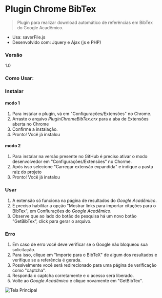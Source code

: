 Plugin  Chrome BibTex
=========================

>Plugin para realizar download automático de referências em BibTex do Google Acadêmico.

* Usa: saverFile.js 
* Desenvolvido com: Jquery e Ajax (js e PHP)

### Versão
1.0
### Como Usar:

### Instalar

#### modo 1

1. Para instalar o plugin, vá em "Configurações/Extensões" no Chrome.
2. Arraste o arquivo *PluginChromeBibTex.crx* para a aba de Extensões aberta no Chrome
3. Confirme a instalação.
4. Pronto! Você já instalou

#### modo 2

1. Para instalar na versão presente no GitHub é preciso ativar o modo desenvolvedor em "Configurações/Extensões" no Chorme.
2. Após isso selecione "Carregar extensão expandida" e indique a pasta raiz do projeto
3. Pronto! Você já instalou

###  Usar

1. A extensão só funciona na página de resultados do *Google Acadêmico*.
2. É preciso habilitar a opção "Mostrar links para importar citações para o BibTex", em Confiurações do *Google Acadêmico*.
3. Observe que ao lado do botão de pesquisa há um novo botão "GetBibTex", click para gerar o arquivo.

###  Erro

1. Em caso de erro você deve verificar se o Google não bloqueou sua solicitação.
2. Para isso, clique em "Importe para o BibTeX" de algum dos resultados e verifique se a referência é gerada.
3. Possivelmente você será redirecionado para uma página de verificação como "captcha".
4. Responda o captcha corretamente e o acesso será liberado.
5. Volte ao *Google Acadêmico* e clique novamente em "GetBibTex".


![Tela Principal](https://github.com/LuisAraujo/PluginChromeBibTex/blob/master/icon128.png)